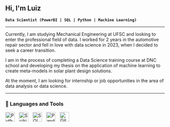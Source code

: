 ## Hi, I'm Luiz

**`Data Scientist (PowerBI | SQL | Python | Machine Learning)`**

---

Currently, I am studying Mechanical Engineering at UFSC and looking to enter the professional field of data. I worked for 2 years in the automotive repair sector and fell in love with data science in 2023, when I decided to seek a career transition.

I am in the process of completing a Data Science training course at DNC school and developing my thesis on the application of machine learning to create meta-models in solar plant design solutions.

At the moment, I am looking for internship or job opportunities in the area of data analysis or data science.


---
### 🧰 Languages and Tools

<img align="left" alt="Python" width="30px" style="padding-right:10px;" src="https://cdn.jsdelivr.net/gh/devicons/devicon/icons/python/python-plain.svg" />
<img align="left" alt="ScikitLearn" width="30px" style="padding-right:10px;" src="https://cdn.jsdelivr.net/gh/devicons/devicon@latest/icons/scikitlearn/scikitlearn-original.svg" />
<img align="left" alt="SQL" width="30px" style="padding-right:10px;" src="https://cdn.jsdelivr.net/gh/devicons/devicon@latest/icons/azuresqldatabase/azuresqldatabase-original.svg" />
<img align="left" alt="Pandas" width="30px" style="padding-right:10px;" src="https://cdn.jsdelivr.net/gh/devicons/devicon@latest/icons/pandas/pandas-plain-wordmark.svg" />
<img align="left" alt="GitHub" width="30px" style="padding-right:10px;" src="https://cdn.jsdelivr.net/gh/devicons/devicon/icons/github/github-original.svg" />
<br />

#
